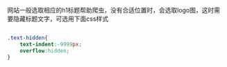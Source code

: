 网站一般选取相应的h1标题帮助爬虫，没有合适位置时，会选取logo图，这时需要隐藏标题文字，可选用下面css样式



```css

.text-hidden{
    text-indent:-9999px;
    overflow:hidden;
}


```